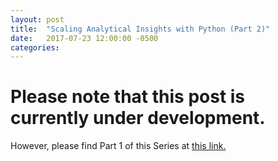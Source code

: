 ```yaml
---
layout: post
title:  "Scaling Analytical Insights with Python (Part 2)"
date:   2017-07-23 12:00:00 -0500
categories: 
---
```


<!-- <img src="/assets/4_OKC_players_in_2011.jpg" alt="Kevin Durant with OKC Teammates" height="500"  style="width: 100%"> -->

<h1><strong>Please note that this post is currently under development.</strong></h1>

However, please find Part 1 of this Series at <a href="https://kdboller.github.io/2017/07/09/scaling-analytical-insights-with-python.html" target="_blank">this link.</a>



